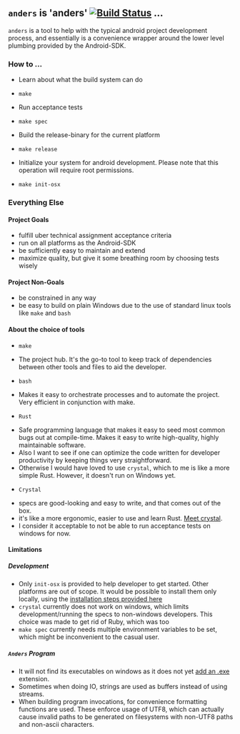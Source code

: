## `anders` is 'anders' [![Build Status](https://travis-ci.org/Byron/and-rs.svg?branch=master)](https://travis-ci.org/Byron/and-rs) ...
`anders` is a tool to help with the typical android project development process, and essentially is a convenience wrapper around the lower level plumbing provided by the Android-SDK.

### How to ...

* Learn about what the build system can do
 + `make`
* Run acceptance tests
 + `make spec`
* Build the release-binary for the current platform
 + `make release`
* Initialize your system for android development. Please note that this operation will require root permissions.
 + `make init-osx`

### Everything Else

#### Project Goals
* fulfill uber technical assignment acceptance criteria
* run on all platforms as the Android-SDK
* be sufficiently easy to maintain and extend
* maximize quality, but give it some breathing room by choosing tests wisely

#### Project Non-Goals
* be constrained in any way
* be easy to build on plain Windows due to the use of standard linux tools like `make` and `bash`

#### About the choice of tools
* `make`
 + The project hub. It's the go-to tool to keep track of dependencies between other tools and files to aid the developer.
* `bash`
 + Makes it easy to orchestrate processes and to automate the project. Very efficient in conjunction with make.
* `Rust`
 + Safe programming language that makes it easy to seed most common bugs out at compile-time. Makes it easy to write high-quality, highly maintainable software.
 + Also I want to see if one can optimize the code written for developer productivity by keeping things very straightforward.
 + Otherwise I would have loved to use `crystal`, which to me is like a more simple Rust. However, it doesn't run on Windows yet.
* `Crystal`
 + specs are good-looking and easy to write, and that comes out of the box.
 + it's like a more ergonomic, easier to use and learn Rust. [Meet crystal][meet-crystal].
 + I consider it acceptable to not be able to run acceptance tests on windows for now.
 
#### Limitations
##### Development
 * Only `init-osx` is provided to help developer to get started. Other platforms are out of scope. It would be possible to install them only locally, using the [installation steps provided here][manual-android-platform-tools]
 * `crystal` currently does not work on windows, which limits development/running the specs to non-windows developers. This choice was made to get rid of Ruby, which was too
 * `make spec` currently needs multiple environment variables to be set, which might be inconvenient to the casual user.
 
##### `Anders` Program
 * It will not find its executables on windows as it does not yet [add an .exe][exe-on-windows] extension.
 * Sometimes when doing IO, strings are used as buffers instead of using streams.
 * When building program invocations, for convenience formatting functions are used. These enforce usage of UTF8, which can actually cause invalid paths to be generated on filesystems with non-UTF8 paths and non-ascii characters.

[exe-on-windows]: http://stackoverflow.com/questions/37498864/finding-executable-in-path-with-rust
[manual-android-platform-tools]: http://stackoverflow.com/questions/31374085/installing-adb-on-mac-os-x
[meet-crystal]: https://www.youtube.com/watch?v=tAw5puTcGhA
